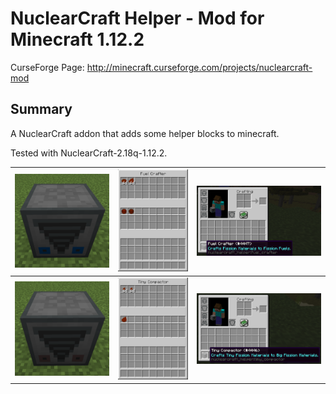 # NuclearCraft Helper - Mod for Minecraft 1.12.2

CurseForge Page: http://minecraft.curseforge.com/projects/nuclearcraft-mod

## Summary

A NuclearCraft addon that adds some helper blocks to minecraft.

Tested with NuclearCraft-2.18q-1.12.2.

| ![fuel_crafter_block](./_readme/fuel_crafter_block.png)     | ![fuel_crafter_inv](./_readme/fuel_crafter_inv.png)     | ![fuel_crafter_desc](./_readme/fuel_crafter_desc.png)     |
| ----------------------------------------------------------- | ------------------------------------------------------- | --------------------------------------------------------- |
| ![tiny_compactor_block](./_readme/tiny_compactor_block.png) | ![tiny_compactor_inv](./_readme/tiny_compactor_inv.png) | ![tiny_compactor_desc](./_readme/tiny_compactor_desc.png) |
